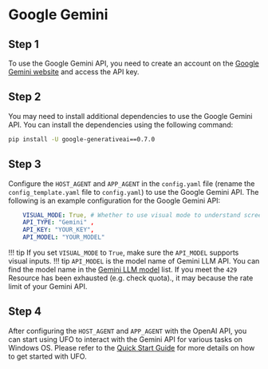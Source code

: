 # Google Gemini

## Step 1
To use the Google Gemini API, you need to create an account on the [Google Gemini website](https://ai.google.dev/) and access the API key.

## Step 2
You may need to install additional dependencies to use the Google Gemini API. You can install the dependencies using the following command:

```bash
pip install -U google-generativeai==0.7.0
```

## Step 3
Configure the `HOST_AGENT` and `APP_AGENT` in the `config.yaml` file (rename the `config_template.yaml` file to `config.yaml`) to use the Google Gemini API. The following is an example configuration for the Google Gemini API:

```yaml
    VISUAL_MODE: True, # Whether to use visual mode to understand screenshots and take actions
    API_TYPE: "Gemini" ,
    API_KEY: "YOUR_KEY",  
    API_MODEL: "YOUR_MODEL"
```

!!! tip
    If you set `VISUAL_MODE` to `True`, make sure the `API_MODEL` supports visual inputs.
!!! tip
    `API_MODEL` is the model name of Gemini LLM API. You can find the model name in the [Gemini LLM model](https://ai.google.dev/gemini-api) list. If you meet the `429` Resource has been exhausted (e.g. check quota)., it may because the rate limit of your Gemini API.

## Step 4
After configuring the `HOST_AGENT` and `APP_AGENT` with the OpenAI API, you can start using UFO to interact with the Gemini API for various tasks on Windows OS. Please refer to the [Quick Start Guide](../getting_started/quick_start.md) for more details on how to get started with UFO.